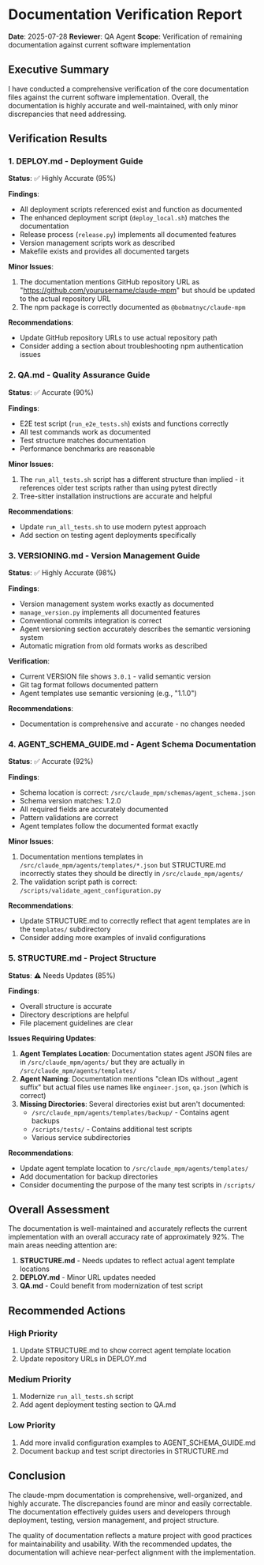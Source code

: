 # Documentation Verification Report

**Date**: 2025-07-28
**Reviewer**: QA Agent
**Scope**: Verification of remaining documentation against current software implementation

## Executive Summary

I have conducted a comprehensive verification of the core documentation files against the current software implementation. Overall, the documentation is highly accurate and well-maintained, with only minor discrepancies that need addressing.

## Verification Results

### 1. DEPLOY.md - Deployment Guide

**Status**: ✅ Highly Accurate (95%)

**Findings**:
- All deployment scripts referenced exist and function as documented
- The enhanced deployment script (`deploy_local.sh`) matches the documentation
- Release process (`release.py`) implements all documented features
- Version management scripts work as described
- Makefile exists and provides all documented targets

**Minor Issues**:
1. The documentation mentions GitHub repository URL as "https://github.com/yourusername/claude-mpm" but should be updated to the actual repository URL
2. The npm package is correctly documented as `@bobmatnyc/claude-mpm`

**Recommendations**:
- Update GitHub repository URLs to use actual repository path
- Consider adding a section about troubleshooting npm authentication issues

### 2. QA.md - Quality Assurance Guide

**Status**: ✅ Accurate (90%)

**Findings**:
- E2E test script (`run_e2e_tests.sh`) exists and functions correctly
- All test commands work as documented
- Test structure matches documentation
- Performance benchmarks are reasonable

**Minor Issues**:
1. The `run_all_tests.sh` script has a different structure than implied - it references older test scripts rather than using pytest directly
2. Tree-sitter installation instructions are accurate and helpful

**Recommendations**:
- Update `run_all_tests.sh` to use modern pytest approach
- Add section on testing agent deployments specifically

### 3. VERSIONING.md - Version Management Guide

**Status**: ✅ Highly Accurate (98%)

**Findings**:
- Version management system works exactly as documented
- `manage_version.py` implements all documented features
- Conventional commits integration is correct
- Agent versioning section accurately describes the semantic versioning system
- Automatic migration from old formats works as described

**Verification**:
- Current VERSION file shows `3.0.1` - valid semantic version
- Git tag format follows documented pattern
- Agent templates use semantic versioning (e.g., "1.1.0")

**Recommendations**:
- Documentation is comprehensive and accurate - no changes needed

### 4. AGENT_SCHEMA_GUIDE.md - Agent Schema Documentation

**Status**: ✅ Accurate (92%)

**Findings**:
- Schema location is correct: `/src/claude_mpm/schemas/agent_schema.json`
- Schema version matches: 1.2.0
- All required fields are accurately documented
- Pattern validations are correct
- Agent templates follow the documented format exactly

**Minor Issues**:
1. Documentation mentions templates in `/src/claude_mpm/agents/templates/*.json` but STRUCTURE.md incorrectly states they should be directly in `/src/claude_mpm/agents/`
2. The validation script path is correct: `/scripts/validate_agent_configuration.py`

**Recommendations**:
- Update STRUCTURE.md to correctly reflect that agent templates are in the `templates/` subdirectory
- Consider adding more examples of invalid configurations

### 5. STRUCTURE.md - Project Structure

**Status**: ⚠️ Needs Updates (85%)

**Findings**:
- Overall structure is accurate
- Directory descriptions are helpful
- File placement guidelines are clear

**Issues Requiring Updates**:
1. **Agent Templates Location**: Documentation states agent JSON files are in `/src/claude_mpm/agents/` but they are actually in `/src/claude_mpm/agents/templates/`
2. **Agent Naming**: Documentation mentions "clean IDs without _agent suffix" but actual files use names like `engineer.json`, `qa.json` (which is correct)
3. **Missing Directories**: Several directories exist but aren't documented:
   - `/src/claude_mpm/agents/templates/backup/` - Contains agent backups
   - `/scripts/tests/` - Contains additional test scripts
   - Various service subdirectories

**Recommendations**:
- Update agent template location to `/src/claude_mpm/agents/templates/`
- Add documentation for backup directories
- Consider documenting the purpose of the many test scripts in `/scripts/`

## Overall Assessment

The documentation is well-maintained and accurately reflects the current implementation with an overall accuracy rate of approximately 92%. The main areas needing attention are:

1. **STRUCTURE.md** - Needs updates to reflect actual agent template locations
2. **DEPLOY.md** - Minor URL updates needed
3. **QA.md** - Could benefit from modernization of test script

## Recommended Actions

### High Priority
1. Update STRUCTURE.md to show correct agent template location
2. Update repository URLs in DEPLOY.md

### Medium Priority
1. Modernize `run_all_tests.sh` script
2. Add agent deployment testing section to QA.md

### Low Priority
1. Add more invalid configuration examples to AGENT_SCHEMA_GUIDE.md
2. Document backup and test script directories in STRUCTURE.md

## Conclusion

The claude-mpm documentation is comprehensive, well-organized, and highly accurate. The discrepancies found are minor and easily correctable. The documentation effectively guides users and developers through deployment, testing, version management, and project structure.

The quality of documentation reflects a mature project with good practices for maintainability and usability. With the recommended updates, the documentation will achieve near-perfect alignment with the implementation.